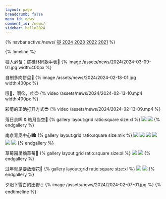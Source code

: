 ```yaml
---
layout: page
breadcrumb: false
menu_id: news
comment_id: /news/
sidebar: hello2024
---
```


{% navbar active:/news/ [🐱](/news/cat/) [2024](/news/) [2023](/news/2023/) [2022](/news/2022/) [2021](/news/2021/) %}

{% timeline %}
<!-- node 2024-03-09 -->
狠人必备：陈桂林同款手表🐷
{% image /assets/news/2024/2024-03-09-01.jpg width:400px %}
<!-- node 2024-02-18 -->
自制多肉拼盘🌱
{% image /assets/news/2024/2024-02-18-01.jpg width:400px %}
<!-- node 2024-02-13 -->
哦🫨，啊😮，哇😍
{% video /assets/news/2024/2024-02-13-10.mp4 width:400px %}
<!-- node 2024-02-13 -->
彩菊的正确打开方式😎
{% video /assets/news/2024/2024-02-13-09.mp4 %}
<!-- node 2024-02-13 -->
落日余晖 & 皓月当空🌆
{% gallery layout:grid ratio:square size:xl %}
![](/assets/news/2024/2024-02-13-07.jpg)
![](/assets/news/2024/2024-02-13-08.jpg)
{% endgallery %}
<!-- node 2024-02-13 -->
南京青奥中心🏙️
{% gallery layout:grid ratio:square size:mix %}
![](/assets/news/2024/2024-02-13-01.jpg)
![](/assets/news/2024/2024-02-13-02.jpg)
![](/assets/news/2024/2024-02-13-03.jpg)
![](/assets/news/2024/2024-02-13-04.jpg)
![](/assets/news/2024/2024-02-13-05.jpg)
![](/assets/news/2024/2024-02-13-06.jpg)
{% endgallery %}
<!-- node 2024-02-11 -->
草莓园里摘草莓🍓
{% gallery layout:grid ratio:square size:xl %}
![](/assets/news/2024/2024-02-11-01.jpg)
![](/assets/news/2024/2024-02-11-02.jpg)
{% endgallery %}
<!-- node 2024-02-07 -->
过年就是要放烟花🎇
{% gallery layout:grid ratio:square size:xl %}
![](/assets/news/2024/2024-02-07-02.jpg)
![](/assets/news/2024/2024-02-07-03.jpg)
{% endgallery %}
<!-- node 2024-02-07 -->
夕阳下雪白的田野⛄
{% image /assets/news/2024/2024-02-07-01.jpg %}
{% endtimeline %}
